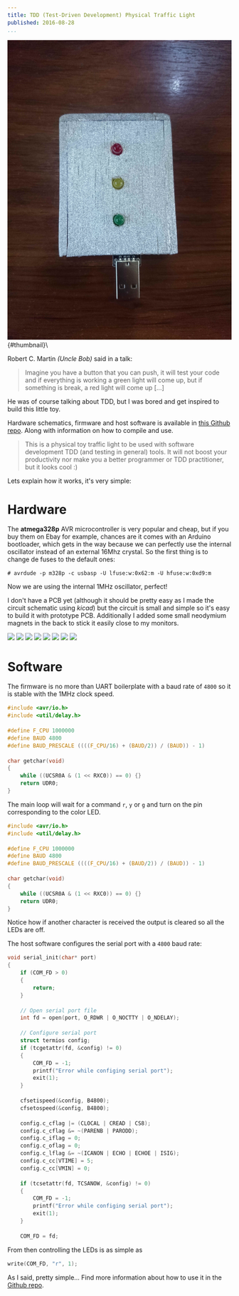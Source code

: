```yaml
---
title: TDD (Test-Driven Development) Physical Traffic Light
published: 2016-08-28
...
```


![](/img/tddlight/thumbnail.jpg){#thumbnail}\

Robert C. Martin *(Uncle Bob)* said in a talk:

> Imagine you have a button that you can push, it will test your code and if
> everything is working a green light will come up, but if something is break, a
> red light will come up [...]

He was of course talking about TDD, but I was bored and get inspired to build
this little toy.

Hardware schematics, firmware and host software is available in [this Github
repo](https://github.com/alx741/tdd_traffic-light). Along with information on
how to compile and use.

> This is a physical toy traffic light to be used with software development TDD
> (and testing in general) tools. It will not boost your productivity nor make
> you a better programmer or TDD practitioner, but it looks cool :)

Lets explain how it works, it's very simple:


# Hardware

The **atmega328p** AVR microcontroller is very popular and cheap, but if you buy
them on Ebay for example, chances are it comes with an Arduino bootloader, which
gets in the way because we can perfectly use the internal oscillator instead of
an external 16Mhz crystal. So the first thing is to change de fuses to the
default ones:

<!--more-->

```shell
# avrdude -p m328p -c usbasp -U lfuse:w:0x62:m -U hfuse:w:0xd9:m
```

Now we are using the internal 1MHz oscillator, perfect!

I don't have a PCB yet (although it should be pretty easy as I made the circuit
schematic using *kicad*) but the circuit is small and simple so it's easy to
build it with prototype PCB. Additionally I added some small neodymium magnets
in the back to stick it easily close to my monitors.

![](img1.jpg)
![](img2.jpg)
![](img3.jpg)
![](img4.jpg)
![](img5.jpg)
![](img6.jpg)
![](img7.jpg)
![](img8.jpg)


# Software

The firmware is no more than UART boilerplate with a baud rate of `4800` so it
is stable with the 1MHz clock speed.

``` C
#include <avr/io.h>
#include <util/delay.h>

#define F_CPU 1000000
#define BAUD 4800
#define BAUD_PRESCALE ((((F_CPU/16) + (BAUD/2)) / (BAUD)) - 1)

char getchar(void)
{
    while ((UCSR0A & (1 << RXC0)) == 0) {}
    return UDR0;
}
```

The main loop will wait for a command `r`, `y` or `g` and turn on the pin
corresponding to the color LED.

``` C
#include <avr/io.h>
#include <util/delay.h>

#define F_CPU 1000000
#define BAUD 4800
#define BAUD_PRESCALE ((((F_CPU/16) + (BAUD/2)) / (BAUD)) - 1)

char getchar(void)
{
    while ((UCSR0A & (1 << RXC0)) == 0) {}
    return UDR0;
}
```

Notice how if another character is received the output is cleared so all the
LEDs are off.

The host software configures the serial port with a `4800` baud rate:

``` C
void serial_init(char* port)
{
    if (COM_FD > 0)
    {
        return;
    }

    // Open serial port file
    int fd = open(port, O_RDWR | O_NOCTTY | O_NDELAY);

    // Configure serial port
    struct termios config;
    if (tcgetattr(fd, &config) != 0)
    {
        COM_FD = -1;
        printf("Error while configing serial port");
        exit(1);
    }

    cfsetispeed(&config, B4800);
    cfsetospeed(&config, B4800);

    config.c_cflag |= (CLOCAL | CREAD | CS8);
    config.c_cflag &= ~(PARENB | PARODD);
    config.c_iflag = 0;
    config.c_oflag = 0;
    config.c_lflag &= ~(ICANON | ECHO | ECHOE | ISIG);
    config.c_cc[VTIME] = 5;
    config.c_cc[VMIN] = 0;

    if (tcsetattr(fd, TCSANOW, &config) != 0)
    {
        COM_FD = -1;
        printf("Error while configing serial port");
        exit(1);
    }

    COM_FD = fd;

```

From then controlling the LEDs is as simple as

``` C
write(COM_FD, "r", 1);
```

As I said, pretty simple... Find more information about how to use it in the
[Github repo](https://github.com/alx741/tdd_traffic-light).
